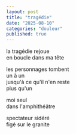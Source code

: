 ```yaml
---
layout: post
title: "tragédie"
date: "2025-08-10"
categories: "douleur"
published: true
---
```


la tragédie rejoue  
en boucle dans ma tête  

les personnages tombent  
un à un  
jusqu'à ce qu'il n'en reste  
plus qu'un   

moi seul  
dans l'amphithéâtre  

spectateur sidéré  
figé sur le granite  
